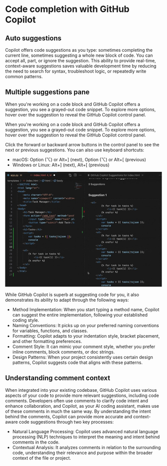 # Code completion with GitHub Copilot

## Auto suggestions
Copilot offers code suggestions as you type: sometimes completing the current line, sometimes suggesting a whole new block of code. You can accept all, part, or ignore the suggestion. This ability to provide real-time, context-aware suggestions saves valuable development time by reducing the need to search for syntax, troubleshoot logic, or repeatedly write common patterns.

## Multiple suggestions pane
When you're working on a code block and GitHub Copilot offers a suggestion, you see a grayed-out code snippet. To explore more options, hover over the suggestion to reveal the GitHub Copilot control panel.

When you're working on a code block and GitHub Copilot offers a suggestion, you see a grayed-out code snippet. To explore more options, hover over the suggestion to reveal the GitHub Copilot control panel.

Click the forward or backward arrow buttons in the control panel to see the next or previous suggestions. You can also use keyboard shortcuts:

- macOS: Option (⌥) or Alt+] (next), Option (⌥) or Alt+[ (previous)
- Windows or Linux: Alt+] (next), Alt+[ (previous)

![Multiple code suggestions](https://github.com/codess-aus/GitHub-Copilot-Certification/blob/82b28d62697e9383cd34762182b73438decda4fc/images/mutiple.jpg)

While GitHub Copilot is superb at suggesting code for you, it also demonstrates its ability to adapt through the following ways:

- Method Implementation: When you start typing a method name, Copilot can suggest the entire implementation, following your established coding style.
- Naming Conventions: It picks up on your preferred naming conventions for variables, functions, and classes.
- Formatting: Copilot adapts to your indentation style, bracket placement, and other formatting preferences.
- Comment Style: It can mimic your comment style, whether you prefer inline comments, block comments, or doc strings.
- Design Patterns: When your project consistently uses certain design patterns, Copilot suggests code that aligns with these patterns.

## Understanding comment context
When integrated into your existing codebase, GitHub Copilot uses various aspects of your code to provide more relevant suggestions, including code comments. Developers often use comments to clarify code intent and enhance collaboration, and Copilot, as your AI coding assistant, makes use of these comments in much the same way. By understanding the intent behind the comments, Copilot can provide more accurate and context-aware code suggestions through two key processes:

- Natural Language Processing: Copilot uses advanced natural language processing (NLP) techniques to interpret the meaning and intent behind comments in the code.
- Contextual Analysis: It analyzes comments in relation to the surrounding code, understanding their relevance and purpose within the broader context of the file or project.


